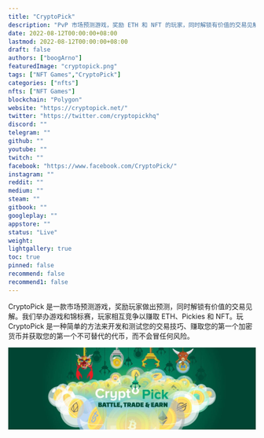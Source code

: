 ```yaml
---
title: "CryptoPick"
description: "PvP 市场预测游戏，奖励 ETH 和 NFT 的玩家，同时解锁有价值的交易见解。"
date: 2022-08-12T00:00:00+08:00
lastmod: 2022-08-12T00:00:00+08:00
draft: false
authors: ["boogArno"]
featuredImage: "cryptopick.png"
tags: ["NFT Games","CryptoPick"]
categories: ["nfts"]
nfts: ["NFT Games"]
blockchain: "Polygon"
website: "https://cryptopick.net/"
twitter: "https://twitter.com/cryptopickhq"
discord: ""
telegram: ""
github: ""
youtube: ""
twitch: ""
facebook: "https://www.facebook.com/CryptoPick/"
instagram: ""
reddit: ""
medium: ""
steam: ""
gitbook: ""
googleplay: ""
appstore: ""
status: "Live"
weight: 
lightgallery: true
toc: true
pinned: false
recommend: false
recommend1: false
---
```

<p>CryptoPick 是一款市场预测游戏，奖励玩家做出预测，同时解锁有价值的交易见解。我们举办游戏和锦标赛，玩家相互竞争以赚取 ETH、Pickies 和 NFT。玩 CryptoPick 是一种简单的方法来开发和测试您的交易技巧、赚取您的第一个加密货币并获取您的第一个不可替代的代币，而不会冒任何风险。</p>

![1500x500](1500x500.jpg)
